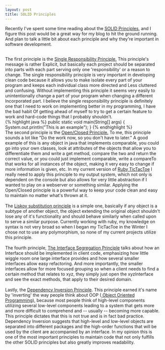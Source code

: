 ```yaml
---
layout: post
title: SOLID Principles 
---
```


Recently I've spent some time reading about the <a href= "http://en.wikipedia.org/wiki/SOLID_(object-oriented_design)">SOLID Principles</a>, and I figure this post would be a great way for my blog to hit the ground running. And plan to talk a little bit about each principle and why they're important in software development.<br><br>


The first principle is the <a href= "http://en.wikipedia.org/wiki/Single_responsibility_principle">Single Responsibility Principle.</a> This principle's message is rather
Explicit, but basically each project should be separated into parts with each part serving only one 'responsibility' or a reason to change. The single responsibility principle is very important in developing clean code because it allows you to make isolate every part of your program and keeps each individual class more directed and
Less cluttered and confusing. Without implementing this principle it seems very easily to unintentionally change a part of your program when changing a different
Incorporated part. I believe the single responsibility principle is definitely one that I need to work on implementing better in my programming, I have the bad habit
Of getting ahead of myself to try to get a certain feature to work and hard-code things that I probably shouldn't.
<br>
{% highlight java %}
public static void main(String[] args)
{
	System.out.println("This is an example");
}
{% endhighlight %}
<br>
The second principle is the <a href= "http://en.wikipedia.org/wiki/Open/closed_principle">Open/Closed Principle.</a> To me, this principle sounds a lot like "Do the work now, so you don't have to later." A good example of this is any object in java that implements comparable, you could go into your own classes, look at attributes of the objects that allow you to differentiate them and write a get method, compare the two and return the correct value, or you could just implement comparable, write a compareTo that works for all instances of the object, making it very easy to change if more information is given, etc. In my current version of <a href= "https://github.com/tcmcgee/TicTacToeRuby">Ruby TicTacToe</a> I really need to apply this principle to my output system, which not only is dependent on the console but also allows for very little abstraction if I wanted to play on a webserver or something similar. Applying the Open/Closed principle is a powerful way to keep your code clean and easy to maintain no matter what's thrown at it.
<br>
<br>
The <a href = "http://en.wikipedia.org/wiki/Liskov_substitution_principle"> Liskov substitution principle</a> is a simple one, basically if any object is a subtype of another object, the object extending the original object shouldn't lose any of it's functionality and should behave similarly when called upon to serve a similar purpose. Currently working with ruby, my knowledge on syntax is not very broad so when I began my TicTacToe in the Winter I chose not to use any polymorphism, so none of my current projects utilize this principle.
<br>
<br>
The fourth principle, <a href = "http://en.wikipedia.org/wiki/Interface_segregation_principle"> The Interface Segregation Principle</a> talks about how an Interface should be implemented in client code, emphasizing how little wiggle room one large interface provides and how several smaller interfaces allow easy refactoring. And more importantly, the smaller interfaces allow for more focused grouping so when a client needs to find a certain method that relates to xyz, they simply just open the xyzInterface and see the exact methods, that apply to their desired domain.
<br>
<br>
Lastly, the <a href = "http://en.wikipedia.org/wiki/Dependency_inversion_principle"> Dependency Inversion Principle</a>. This principle earned it's name by 'inverting' the way people think about OOP (<a href = "http://en.wikipedia.org/wiki/Object-oriented_programming"> Object Oriented Programming</a>), because most people think of high-level components utilizing several low-level components leading to a system that gets more and more difficult to comprehend and -- usually -- becoming more capable. This principle dictates that this is not true and is in fact bad practice. Dependency Inversion suggests that high-level and low-level objects are separated into different packages and the high-order functions that will be used by the client are accompanied by an interface. In my opinion this is one of the most important principles to maintain code that not only fulfills the other SOLID principles but also greatly improves readability.
<br>
<br>